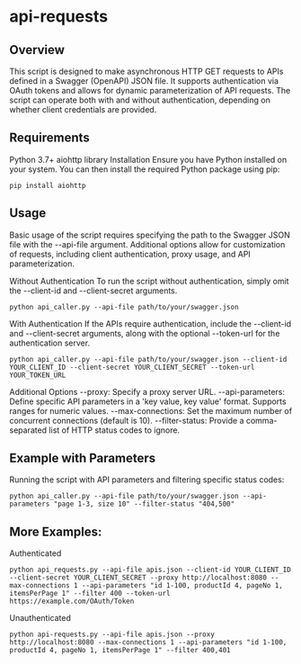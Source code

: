 # api-requests

## Overview
This script is designed to make asynchronous HTTP GET requests to APIs defined in a Swagger (OpenAPI) JSON file. It supports authentication via OAuth tokens and allows for dynamic parameterization of API requests. The script can operate both with and without authentication, depending on whether client credentials are provided.

## Requirements
Python 3.7+
aiohttp library
Installation
Ensure you have Python installed on your system. You can then install the required Python package using pip:
```
pip install aiohttp
```
## Usage
Basic usage of the script requires specifying the path to the Swagger JSON file with the --api-file argument. Additional options allow for customization of requests, including client authentication, proxy usage, and API parameterization.

Without Authentication
To run the script without authentication, simply omit the --client-id and --client-secret arguments.
```
python api_caller.py --api-file path/to/your/swagger.json
```
With Authentication
If the APIs require authentication, include the --client-id and --client-secret arguments, along with the optional --token-url for the authentication server.
```
python api_caller.py --api-file path/to/your/swagger.json --client-id YOUR_CLIENT_ID --client-secret YOUR_CLIENT_SECRET --token-url YOUR_TOKEN_URL
```
Additional Options
--proxy: Specify a proxy server URL.
--api-parameters: Define specific API parameters in a 'key value, key value' format. Supports ranges for numeric values.
--max-connections: Set the maximum number of concurrent connections (default is 10).
--filter-status: Provide a comma-separated list of HTTP status codes to ignore.

## Example with Parameters
Running the script with API parameters and filtering specific status codes:

```
python api_caller.py --api-file path/to/your/swagger.json --api-parameters "page 1-3, size 10" --filter-status "404,500"
```

## More Examples:

Authenticated
```
python api_requests.py --api-file apis.json --client-id YOUR_CLIENT_ID --client-secret YOUR_CLIENT_SECRET --proxy http://localhost:8080 --max-connections 1 --api-parameters "id 1-100, productId 4, pageNo 1, itemsPerPage 1" --filter 400 --token-url https://example.com/OAuth/Token
```
Unauthenticated
```
python api-requests.py --api-file apis.json --proxy http://localhost:8080 --max-connections 1 --api-parameters "id 1-100, productId 4, pageNo 1, itemsPerPage 1" --filter 400,401
```
